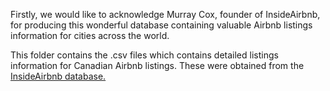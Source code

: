 Firstly, we would like to acknowledge Murray Cox, founder of InsideAirbnb, for producing this wonderful database containing valuable Airbnb listings information for cities across the world. 

This folder contains the .csv files which contains detailed listings information for Canadian Airbnb listings. These were obtained from the [InsideAirbnb database.](http://insideairbnb.com/get-the-data.html) 